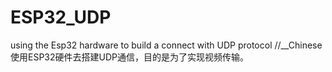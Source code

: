 # ESP32_UDP
using the Esp32 hardware to build a connect with UDP protocol
//__Chinese
使用ESP32硬件去搭建UDP通信，目的是为了实现视频传输。
